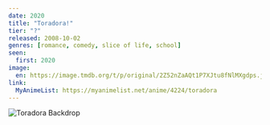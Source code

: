 ```yaml
---
date: 2020
title: "Toradora!"
tier: "?"
released: 2008-10-02
genres: [romance, comedy, slice of life, school]
seen:
  first: 2020
image:
  en: https://image.tmdb.org/t/p/original/2Z52nZaAQt1P7XJtu8fNlMXgdps.jpg
link:
  MyAnimeList: https://myanimelist.net/anime/4224/toradora
---
```


![Toradora Backdrop](https://image.tmdb.org/t/p/original/82hAXKATyuldbt4PxSNnHHy2BVO.jpg)
